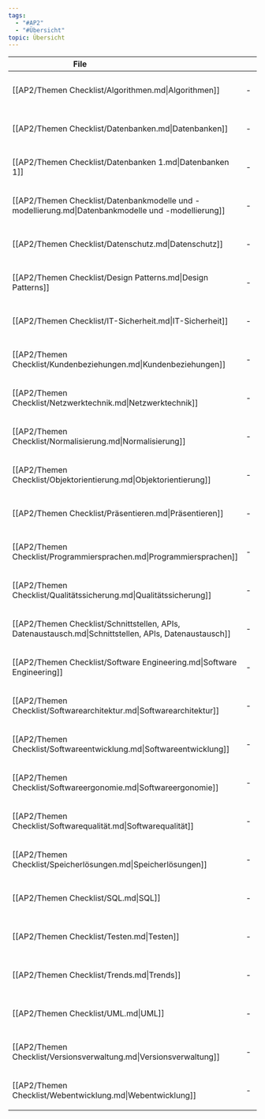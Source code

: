 ```yaml
---
tags:
  - "#AP2"
  - "#Übersicht"
topic: Übersicht
---
```


| <div style="width:275px;">File</div>                                                                   | <div style='width:150px;'>Topic</div> | <div style='width:200px;'>Tags</div> |
| ------------------------------------------------------------------------------------------------------ | ------------------------------------- | ------------------------------------ |
| [[AP2/Themen Checklist/Algorithmen.md\|Algorithmen]]                                                   | \-                                    | <ul><li>#AP2</li><li>#ToDo</li></ul> |
| [[AP2/Themen Checklist/Datenbanken.md\|Datenbanken]]                                                   | \-                                    | <ul><li>#AP2</li><li>#ToDo</li></ul> |
| [[AP2/Themen Checklist/Datenbanken 1.md\|Datenbanken 1]]                                               | \-                                    | <ul><li>#AP2</li><li>#ToDo</li></ul> |
| [[AP2/Themen Checklist/Datenbankmodelle und -modellierung.md\|Datenbankmodelle und -modellierung]]     | \-                                    | <ul><li>#AP2</li><li>#ToDo</li></ul> |
| [[AP2/Themen Checklist/Datenschutz.md\|Datenschutz]]                                                   | \-                                    | <ul><li>#AP2</li><li>#ToDo</li></ul> |
| [[AP2/Themen Checklist/Design Patterns.md\|Design Patterns]]                                           | \-                                    | <ul><li>#AP2</li><li>#ToDo</li></ul> |
| [[AP2/Themen Checklist/IT-Sicherheit.md\|IT-Sicherheit]]                                               | \-                                    | <ul><li>#AP2</li><li>#ToDo</li></ul> |
| [[AP2/Themen Checklist/Kundenbeziehungen.md\|Kundenbeziehungen]]                                       | \-                                    | <ul><li>#AP2</li><li>#ToDo</li></ul> |
| [[AP2/Themen Checklist/Netzwerktechnik.md\|Netzwerktechnik]]                                           | \-                                    | <ul><li>#AP2</li><li>#ToDo</li></ul> |
| [[AP2/Themen Checklist/Normalisierung.md\|Normalisierung]]                                             | \-                                    | <ul><li>#AP2</li><li>#ToDo</li></ul> |
| [[AP2/Themen Checklist/Objektorientierung.md\|Objektorientierung]]                                     | \-                                    | <ul><li>#AP2</li><li>#ToDo</li></ul> |
| [[AP2/Themen Checklist/Präsentieren.md\|Präsentieren]]                                                 | \-                                    | <ul><li>#AP2</li><li>#ToDo</li></ul> |
| [[AP2/Themen Checklist/Programmiersprachen.md\|Programmiersprachen]]                                   | \-                                    | <ul><li>#AP2</li><li>#ToDo</li></ul> |
| [[AP2/Themen Checklist/Qualitätssicherung.md\|Qualitätssicherung]]                                     | \-                                    | <ul><li>#AP2</li><li>#ToDo</li></ul> |
| [[AP2/Themen Checklist/Schnittstellen, APIs, Datenaustausch.md\|Schnittstellen, APIs, Datenaustausch]] | \-                                    | <ul><li>#AP2</li><li>#ToDo</li></ul> |
| [[AP2/Themen Checklist/Software Engineering.md\|Software Engineering]]                                 | \-                                    | <ul><li>#AP2</li><li>#ToDo</li></ul> |
| [[AP2/Themen Checklist/Softwarearchitektur.md\|Softwarearchitektur]]                                   | \-                                    | <ul><li>#AP2</li><li>#ToDo</li></ul> |
| [[AP2/Themen Checklist/Softwareentwicklung.md\|Softwareentwicklung]]                                   | \-                                    | <ul><li>#AP2</li><li>#ToDo</li></ul> |
| [[AP2/Themen Checklist/Softwareergonomie.md\|Softwareergonomie]]                                       | \-                                    | <ul><li>#AP2</li><li>#ToDo</li></ul> |
| [[AP2/Themen Checklist/Softwarequalität.md\|Softwarequalität]]                                         | \-                                    | <ul><li>#AP2</li><li>#ToDo</li></ul> |
| [[AP2/Themen Checklist/Speicherlösungen.md\|Speicherlösungen]]                                         | \-                                    | <ul><li>#AP2</li><li>#ToDo</li></ul> |
| [[AP2/Themen Checklist/SQL.md\|SQL]]                                                                   | \-                                    | <ul><li>#AP2</li><li>#ToDo</li></ul> |
| [[AP2/Themen Checklist/Testen.md\|Testen]]                                                             | \-                                    | <ul><li>#AP2</li><li>#ToDo</li></ul> |
| [[AP2/Themen Checklist/Trends.md\|Trends]]                                                             | \-                                    | <ul><li>#AP2</li><li>#ToDo</li></ul> |
| [[AP2/Themen Checklist/UML.md\|UML]]                                                                   | \-                                    | <ul><li>#AP2</li><li>#ToDo</li></ul> |
| [[AP2/Themen Checklist/Versionsverwaltung.md\|Versionsverwaltung]]                                     | \-                                    | <ul><li>#AP2</li><li>#ToDo</li></ul> |
| [[AP2/Themen Checklist/Webentwicklung.md\|Webentwicklung]]                                             | \-                                    | <ul><li>#AP2</li><li>#ToDo</li></ul> |
